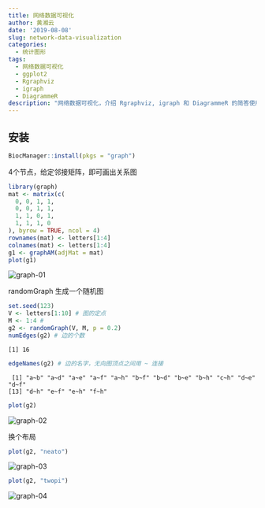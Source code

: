 ```yaml
---
title: 网络数据可视化
author: 黄湘云
date: '2019-08-08'
slug: network-data-visualization
categories:
  - 统计图形
tags:
  - 网络数据可视化
  - ggplot2
  - Rgraphviz
  - igraph 
  - DiagrammeR
description: "网络数据可视化，介绍 Rgraphviz, igraph 和 DiagrammeR 的简答使用"
---
```



## 安装


```r
BiocManager::install(pkgs = "graph")
```

4个节点，给定邻接矩阵，即可画出关系图

```r
library(graph)
mat <- matrix(c(
  0, 0, 1, 1,
  0, 0, 1, 1,
  1, 1, 0, 1,
  1, 1, 1, 0
), byrow = TRUE, ncol = 4)
rownames(mat) <- letters[1:4]
colnames(mat) <- letters[1:4]
g1 <- graphAM(adjMat = mat)
plot(g1)
```

![graph-01](https://user-images.githubusercontent.com/12031874/67205314-193da500-f442-11e9-834f-2617220aa084.png)

randomGraph 生成一个随机图

```r
set.seed(123)
V <- letters[1:10] # 图的定点
M <- 1:4 # 
g2 <- randomGraph(V, M, p = 0.2)
numEdges(g2) # 边的个数
```
```
[1] 16
```
```r
edgeNames(g2) # 边的名字，无向图顶点之间用 ~ 连接
```

```
 [1] "a~b" "a~d" "a~e" "a~f" "a~h" "b~f" "b~d" "b~e" "b~h" "c~h" "d~e" "d~f"
[13] "d~h" "e~f" "e~h" "f~h"
```
```r
plot(g2)
```

![graph-02](https://user-images.githubusercontent.com/12031874/67205315-193da500-f442-11e9-88c8-e053a35a2168.png)

换个布局

```r
plot(g2, "neato")
```

![graph-03](https://user-images.githubusercontent.com/12031874/67205319-19d63b80-f442-11e9-83c8-6c68b1793526.png)

```r
plot(g2, "twopi")
```

![graph-04](https://user-images.githubusercontent.com/12031874/67205321-19d63b80-f442-11e9-88e0-b783d3daa5f7.png)
